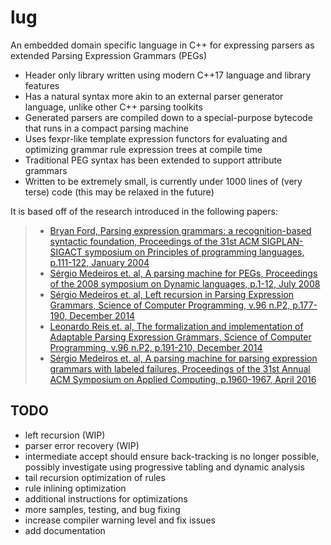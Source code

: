 lug
===
An embedded domain specific language in C++ for expressing parsers as extended Parsing Expression Grammars (PEGs)

- Header only library written using modern C++17 language and library features
- Has a natural syntax more akin to an external parser generator language, unlike other C++ parsing toolkits
- Generated parsers are compiled down to a special-purpose bytecode that runs in a compact parsing machine
- Uses fexpr-like template expression functors for evaluating and optimizing grammar rule expression trees at compile time
- Traditional PEG syntax has been extended to support attribute grammars
- Written to be extremely small, is currently under 1000 lines of (very terse) code (this may be relaxed in the future)

It is based off of the research introduced in the following papers:

> - [Bryan Ford, Parsing expression grammars: a recognition-based syntactic foundation, Proceedings of the 31st ACM SIGPLAN-SIGACT symposium on Principles of programming languages, p.111-122, January 2004](https://doi.org/10.1145/583852.581483)
> - [Sérgio Medeiros et. al, A parsing machine for PEGs, Proceedings of the 2008 symposium on Dynamic languages, p.1-12, July 2008](https://doi.org/10.1145/1408681.1408683)
> - [Sérgio Medeiros et. al, Left recursion in Parsing Expression Grammars, Science of Computer Programming, v.96 n.P2, p.177-190, December 2014](https://doi.org/10.1016/j.scico.2014.01.013)
> - [Leonardo Reis et. al, The formalization and implementation of Adaptable Parsing Expression Grammars, Science of Computer Programming, v.96 n.P2, p.191-210, December 2014](https://doi.org/10.1016/j.scico.2014.02.020)
> - [Sérgio Medeiros et. al, A parsing machine for parsing expression grammars with labeled failures, Proceedings of the 31st Annual ACM Symposium on Applied Computing, p.1960-1967, April 2016](https://doi.org/10.1145/2851613.2851750)

TODO
---
- left recursion (WIP)
- parser error recovery (WIP)
- intermediate accept should ensure back-tracking is no longer possible, possibly investigate using progressive tabling and dynamic analysis
- tail recursion optimization of rules
- rule inlining optimization
- additional instructions for optimizations
- more samples, testing, and bug fixing
- increase compiler warning level and fix issues
- add documentation
